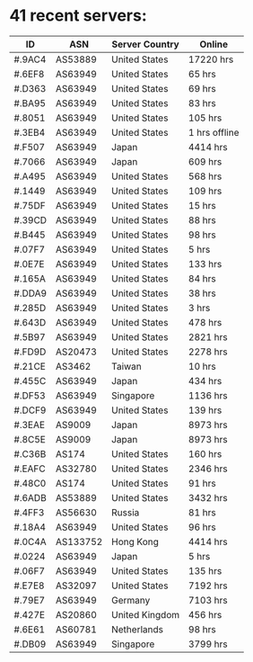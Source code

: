 # 41 recent servers:

| ID | ASN | Server Country | Online |
| ------ | ------ | ------ | ------ |
| #.9AC4 | AS53889 | United States | 17220 hrs |
| #.6EF8 | AS63949 | United States | 65 hrs |
| #.D363 | AS63949 | United States | 69 hrs |
| #.BA95 | AS63949 | United States | 83 hrs |
| #.8051 | AS63949 | United States | 105 hrs |
| #.3EB4 | AS63949 | United States | 1 hrs offline |
| #.F507 | AS63949 | Japan | 4414 hrs |
| #.7066 | AS63949 | Japan | 609 hrs |
| #.A495 | AS63949 | United States | 568 hrs |
| #.1449 | AS63949 | United States | 109 hrs |
| #.75DF | AS63949 | United States | 15 hrs |
| #.39CD | AS63949 | United States | 88 hrs |
| #.B445 | AS63949 | United States | 98 hrs |
| #.07F7 | AS63949 | United States | 5 hrs |
| #.0E7E | AS63949 | United States | 133 hrs |
| #.165A | AS63949 | United States | 84 hrs |
| #.DDA9 | AS63949 | United States | 38 hrs |
| #.285D | AS63949 | United States | 3 hrs |
| #.643D | AS63949 | United States | 478 hrs |
| #.5B97 | AS63949 | United States | 2821 hrs |
| #.FD9D | AS20473 | United States | 2278 hrs |
| #.21CE | AS3462 | Taiwan | 10 hrs |
| #.455C | AS63949 | Japan | 434 hrs |
| #.DF53 | AS63949 | Singapore | 1136 hrs |
| #.DCF9 | AS63949 | United States | 139 hrs |
| #.3EAE | AS9009 | Japan | 8973 hrs |
| #.8C5E | AS9009 | Japan | 8973 hrs |
| #.C36B | AS174 | United States | 160 hrs |
| #.EAFC | AS32780 | United States | 2346 hrs |
| #.48C0 | AS174 | United States | 91 hrs |
| #.6ADB | AS53889 | United States | 3432 hrs |
| #.4FF3 | AS56630 | Russia | 81 hrs |
| #.18A4 | AS63949 | United States | 96 hrs |
| #.0C4A | AS133752 | Hong Kong | 4414 hrs |
| #.0224 | AS63949 | Japan | 5 hrs |
| #.06F7 | AS63949 | United States | 135 hrs |
| #.E7E8 | AS32097 | United States | 7192 hrs |
| #.79E7 | AS63949 | Germany | 7103 hrs |
| #.427E | AS20860 | United Kingdom | 456 hrs |
| #.6E61 | AS60781 | Netherlands | 98 hrs |
| #.DB09 | AS63949 | Singapore | 3799 hrs |

